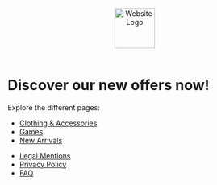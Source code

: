 <!DOCTYPE html>
<html>
<head>
  <meta charset="utf-8">
  <meta name="viewport" content="width=device-width">
  <link href="stylesheet.css" rel="stylesheet" type="text/css" />
  <title>My Website</title>
</head>
<body>
  <!-- Header with logo -->
  <header>
    <img src="images/screenshot_2025-04-27.png" alt="Website Logo" style="height: 80px;">
  </header>

  <!-- Main content -->
  <h1>Discover our new offers now!</h1>
  <p>Explore the different pages:</p>
  <ul>
    <li><a href="clothing_and_accessories.html">Clothing & Accessories</a></li>
    <li><a href="games.html">Games</a></li>
    <li><a href="new_arrivals.html">New Arrivals</a></li>
  </ul>

  <!-- Footer -->
  <footer>
    <ul>
      <li><a href="legal_mentions.html">Legal Mentions</a></li>
      <li><a href="privacy_policy.html">Privacy Policy</a></li>
      <li><a href="FAQ.html">FAQ</a></li>
    </ul>
  </footer>
</body>
</html>
